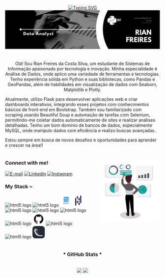<link rel="stylesheet" type='text/css' href="https://cdn.jsdelivr.net/gh/devicons/devicon@latest/devicon.min.css" />
<div align="center">
  <a href="https://git.io/typing-svg">
    <img src="https://readme-typing-svg.demolab.com?font=Fira+Code&weight=500&size=22&pause=1000&color=fff&center=true&vCenter=true&random=false&width=524&lines=%E2%8A%B9+Welcome+to+my+profile!+%CB%99%E1%B5%95%CB%99+%E2%8A%B9+" alt="Typing SVG">
  </a>
</div>

<img align="center" alt="" src="logo Rian.jpg">

#

<p align="center">
Olá! Sou Rian Freires da Costa Silva, um estudante de Sistemas de Informação apaixonado por tecnologia e inovação. Minha especialidade é Análise de Dados, onde aplico uma variedade de ferramentas e tecnologias. Tenho experiência sólida em Python e suas bibliotecas, como Pandas e GeoPandas, além de habilidades em visualização de dados com Seaborn, Matplotlib e Plotly.

  Atualmente, utilizo Flask para desenvolver aplicações web e criar dashboards interativos, integrando esses projetos com conhecimentos básicos de front-end em Bootstrap. Também sou familiarizado com scraping usando Beautiful Soup e automação de tarefas com Selenium, permitindo-me coletar dados automaticamente de sites e realizar análises detalhadas. Tenho um bom domínio de bancos de dados, especialmente MySQL, onde manipulo dados com eficiência e realizo buscas avançadas.

Estou sempre em busca de novos desafios e oportunidades para aprender e crescer na área!!</p>

#


<img align="right" alt="" width="200px" height="200px" src="analiseGif2.gif">

<h3 align="left">Connect with me!</h3>

[![E-mail](https://img.shields.io/badge/-Email-000?style=for-the-badge&logo=microsoft-outlook&logoColor=FF00F6&color:FFF)](mailto:rianfreires40@gmail.com)
[![LinkedIn](https://img.shields.io/badge/-LinkedIn-000?style=for-the-badge&logo=linkedin&logoColor=FF00F6&color:FFF)](www.linkedin.com/in/rian-freires-da-costa-silva-798813324)
[![Instagram](https://img.shields.io/badge/-Instagram-000?style=for-the-badge&logo=instagram&logoColor=FF00F6&color:FFF)](https://www.instagram.com/rixf89/)

<h3 align="left">My Stack ~</h3>

<div align="left">
  <img src="https://cdn.jsdelivr.net/gh/devicons/devicon@latest/icons/python/python-original.svg" height="40" alt="html5 logo"  />
  <img src="https://cdn.jsdelivr.net/gh/devicons/devicon@latest/icons/jupyter/jupyter-original-wordmark.svg" height="40" alt="html5 logo"  />
  <img src="dash.png" height="40" alt="html5 logo"  />
  <img src="imagemPandas.png" height="40" alt="html5 logo"  />
  <img src="https://cdn.jsdelivr.net/gh/devicons/devicon@latest/icons/plotly/plotly-original.svg" height="40" alt="html5 logo"  />
  <img src="https://cdn.jsdelivr.net/gh/devicons/devicon@latest/icons/matplotlib/matplotlib-original.svg" height="40" alt="html5 logo"  />
  <img src="https://cdn.jsdelivr.net/gh/devicons/devicon@latest/icons/bootstrap/bootstrap-original.svg" height="40" alt="html5 logo"  />
  <img src="https://cdn.jsdelivr.net/gh/devicons/devicon@latest/icons/git/git-plain-wordmark.svg" height="40" alt="html5 logo"  />
  <img src="imagemGitHub.jpg" height="40" alt="html5 logo"  />
  <img src="https://cdn.jsdelivr.net/gh/devicons/devicon@latest/icons/mysql/mysql-original.svg" height="40" alt="html5 logo"  />
  <img src="https://cdn.jsdelivr.net/gh/devicons/devicon@latest/icons/numpy/numpy-original.svg" height="40" alt="html5 logo"  />
  <img src="Flask-Dark.svg" height="40" alt="html5 logo"  />
</div>

#

<div style="text-align: center;" align="center">
  <h3>* GitHub Stats *</h3>
  <br>
  <img height="180" src="https://github-readme-stats.vercel.app/api?username=Riansito&show_icons=true&theme=dark" />
  
  <a href="https://github.com/Riansito">
   <img height="180" src="https://github-readme-stats.vercel.app/api/top-langs/?username=Riansito&layout=compact&theme=dark" />
  </a>
</div>
